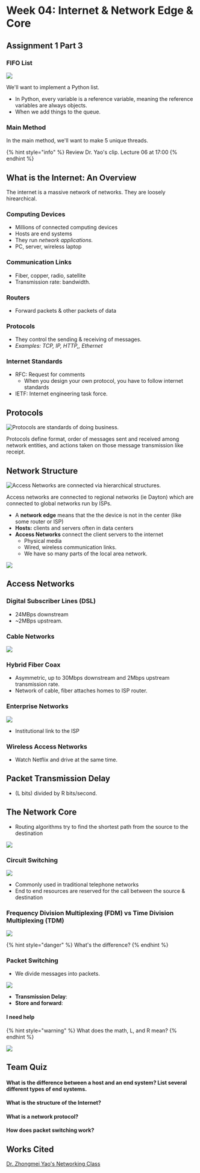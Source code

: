 # Week 04: Internet & Network Edge & Core

## Assignment 1 Part 3

### FIFO List

![](<../../.gitbook/assets/image (237).png>)

We'll want to implement a Python list.

* In Python, every variable is a reference variable, meaning the reference variables are always objects.
* When we add things to the queue.

### Main Method

In the main method, we'll want to make 5 unique threads.&#x20;

{% hint style="info" %}
Review Dr. Yao's clip. Lecture 06 at 17:00
{% endhint %}



## What is the Internet: An Overview

The internet is a massive network of networks. They are loosely hirearchical.

### Computing Devices

* Millions of connected computing devices
* Hosts are end systems
* They run _network applications._
* PC, server, wireless laptop

### Communication Links

* Fiber, copper, radio, satellite
* Transmission rate: bandwidth.

### Routers

* Forward packets & other packets of data

### Protocols

* They control the sending & receiving of messages.
* _Examples: TCP, IP, HTTP,, Ethernet_

### Internet Standards

* RFC: Request for comments
  * When you design your own protocol, you have to follow internet standards
* IETF: Internet engineering task force.

## Protocols

![Protocols are standards of doing business.](<../../.gitbook/assets/image (236).png>)

Protocols define format, order of messages sent and received among network entities, and actions taken on those message transmission like receipt.

## Network Structure

![Access Networks are connected via hierarchical structures. ](<../../.gitbook/assets/image (246).png>)

Access networks are connected to regional networks (ie Dayton) which are connected to global networks run by ISPs.

* A **network edge** means that the the device is not in the center (like some router or ISP)
* **Hosts:** clients and servers often in data centers
* **Access Networks** connect the client servers to the internet
  * Physical media
  * Wired, wireless communication links.
  * We have so many parts of the local area network.

![](<../../.gitbook/assets/image (238).png>)



## Access Networks&#x20;

### Digital Subscriber Lines (DSL)

* 24MBps downstream
* \~2MBps upstream.

### Cable Networks

![](<../../.gitbook/assets/image (245).png>)

### Hybrid Fiber Coax

* Asymmetric, up to 30Mbps downstream and 2Mbps upstream transmission rate.
* Network of cable, fiber attaches homes to ISP router.

### Enterprise Networks

![](<../../.gitbook/assets/image (242).png>)

* Institutional link to the ISP

### Wireless Access Networks

* Watch Netflix and drive at the same time.

## Packet Transmission Delay

* (L bits) divided by R bits/second.

## The Network Core

* Routing algorithms try to find the shortest path from the source to the destination

![](<../../.gitbook/assets/image (244).png>)

### Circuit Switching

![](<../../.gitbook/assets/image (240).png>)

* Commonly used in traditional telephone networks
* End to end resources are reserved for the call between the source & destination

### Frequency Division Multiplexing (FDM) vs Time Division Multiplexing (TDM)



![](<../../.gitbook/assets/image (248).png>)

{% hint style="danger" %}
What's the difference?
{% endhint %}



### Packet Switching

* We divide messages into packets.

![](<../../.gitbook/assets/image (249).png>)

* **Transmission Delay**:&#x20;
* **Store and forward**:&#x20;

#### I need help

{% hint style="warning" %}
What does the math, L, and R mean?&#x20;
{% endhint %}

![](<../../.gitbook/assets/image (235).png>)

## Team Quiz

#### What is the difference between a host and an end system? List several different types of end systems.

#### What is the structure of the Internet?

#### What is a network protocol?

#### How does packet switching work?









## Works Cited

[Dr. Zhongmei Yao's Networking Class](https://academic.udayton.edu/zhongmeiyao/)
